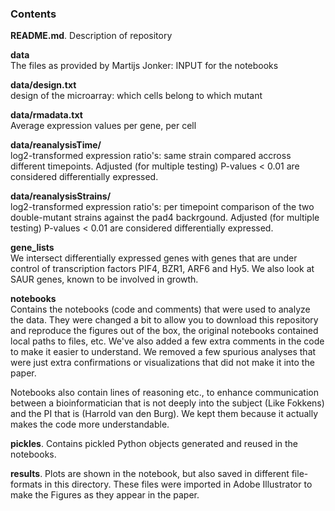### Contents

**README.md**. 
Description of repository

  
**data**  
The files as provided by Martijs Jonker: INPUT for the notebooks  

**data/design.txt**  
design of the microarray: which cells belong to which mutant   

**data/rmadata.txt**  
Average expression values per gene, per cell

**data/reanalysisTime/**  
log2-transformed expression ratio's: same strain compared accross different timepoints. Adjusted (for multiple testing) P-values < 0.01 are considered differentially expressed.

**data/reanalysisStrains/**  
log2-transformed expression ratio's: per timepoint comparison of the two double-mutant strains against the pad4 backrgound. Adjusted (for multiple testing) P-values < 0.01 are considered differentially expressed.


**gene_lists**   
We intersect differentially expressed genes with genes that are under control of transcription factors PIF4, BZR1, ARF6 and Hy5. We also look at SAUR genes, known to be involved in growth.

  
**notebooks**  
Contains the notebooks (code and comments) that were used to analyze the data. They were changed a bit to allow you to download this repository and reproduce the figures out of the box, the original notebooks contained local paths to files, etc. We've also added a few extra comments in the code to make it easier to understand. We removed a few spurious analyses that were just extra confirmations or visualizations that did not make it into the paper. 

Notebooks also contain lines of reasoning etc., to enhance communication between a bioinformatician that is not deeply into the subject (Like Fokkens) and the PI that is (Harrold van den Burg). We kept them because it actually makes the code more understandable.  


**pickles**. 
Contains pickled Python objects generated and reused in the notebooks.   


**results**. 
Plots are shown in the notebook, but also saved in different file-formats in this directory. These files were imported in Adobe Illustrator to make the Figures as they appear in the paper.



